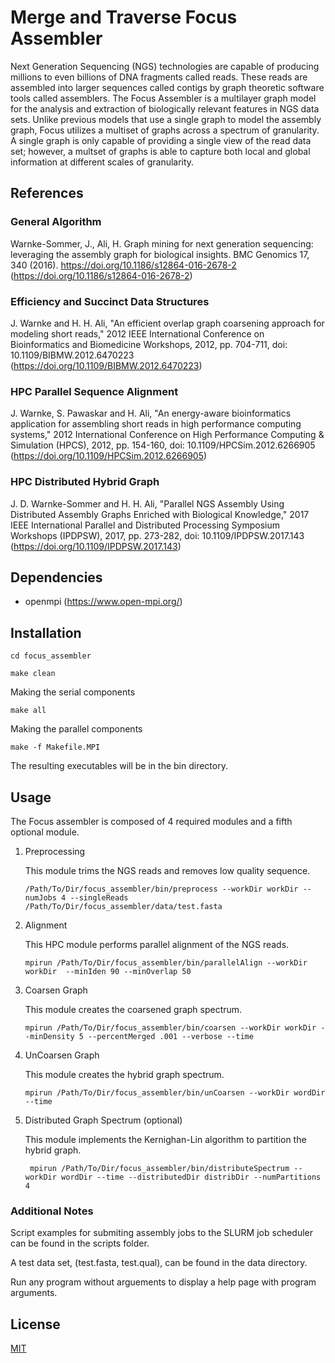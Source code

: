 # Merge and Traverse Focus Assembler

Next Generation Sequencing (NGS) technologies are capable of producing millions to even billions of DNA fragments called reads. These reads are assembled into larger sequences called contigs by graph theoretic software tools called assemblers. The Focus Assembler is a multilayer graph model for the analysis and extraction of biologically relevant features in NGS data sets. Unlike previous models that use a single graph to model the assembly graph, Focus utilizes a multiset of graphs across a spectrum of granularity. A single graph is only capable of providing a single view of the read data set; however, a multset of graphs is able to capture both local and global information at different scales of granularity. 

## References
### General Algorithm

Warnke-Sommer, J., Ali, H. Graph mining for next generation sequencing: leveraging the assembly graph for biological insights. BMC Genomics 17, 340 (2016). https://doi.org/10.1186/s12864-016-2678-2 (https://doi.org/10.1186/s12864-016-2678-2)

### Efficiency and Succinct Data Structures

J. Warnke and H. H. Ali, "An efficient overlap graph coarsening approach for modeling short reads," 2012 IEEE International Conference on Bioinformatics and Biomedicine Workshops, 2012, pp. 704-711, doi: 10.1109/BIBMW.2012.6470223 (https://doi.org/10.1109/BIBMW.2012.6470223)

### HPC Parallel Sequence Alignment 

J. Warnke, S. Pawaskar and H. Ali, "An energy-aware bioinformatics application for assembling short reads in high performance computing systems," 2012 International Conference on High Performance Computing & Simulation (HPCS), 2012, pp. 154-160, doi: 10.1109/HPCSim.2012.6266905 (https://doi.org/10.1109/HPCSim.2012.6266905)

### HPC Distributed Hybrid Graph 

J. D. Warnke-Sommer and H. H. Ali, "Parallel NGS Assembly Using Distributed Assembly Graphs Enriched with Biological Knowledge," 2017 IEEE International Parallel and Distributed Processing Symposium Workshops (IPDPSW), 2017, pp. 273-282, doi: 10.1109/IPDPSW.2017.143 (https://doi.org/10.1109/IPDPSW.2017.143)

## Dependencies 

* openmpi (https://www.open-mpi.org/)

## Installation

``` cd focus_assembler ```

``` make clean ```

Making the serial components 

``` make all ```

Making the parallel components

``` make -f Makefile.MPI ```
	
The resulting executables will be in the bin directory.

## Usage

The Focus assembler is composed of 4 required modules and a fifth optional module. 

1. Preprocessing 

	This module trims the NGS reads and removes low quality sequence.

	```/Path/To/Dir/focus_assembler/bin/preprocess --workDir workDir --numJobs 4 --singleReads /Path/To/Dir/focus_assembler/data/test.fasta``` 

2. Alignment 

	This HPC module performs parallel alignment of the NGS reads. 

	``` mpirun /Path/To/Dir/focus_assembler/bin/parallelAlign --workDir workDir  --minIden 90 --minOverlap 50 ```

3. Coarsen Graph

	This module creates the coarsened graph spectrum.

	``` mpirun /Path/To/Dir/focus_assembler/bin/coarsen --workDir workDir --minDensity 5 --percentMerged .001 --verbose --time ```

4. UnCoarsen Graph 

	This module creates the hybrid graph spectrum.

	``` mpirun /Path/To/Dir/focus_assembler/bin/unCoarsen --workDir wordDir --time ```
 
5. Distributed Graph Spectrum (optional)

	This module implements the Kernighan-Lin algorithm to partition the hybrid graph. 

	``` mpirun /Path/To/Dir/focus_assembler/bin/distributeSpectrum --workDir wordDir --time --distributedDir distribDir --numPartitions 4```


### Additional Notes
Script examples for submiting assembly jobs to the SLURM job scheduler can be found in the scripts folder. 

A test data set, (test.fasta, test.qual), can be found in the data directory.

Run any program without arguements to display a help page with program arguments.

## License

[MIT](https://choosealicense.com/licenses/mit/)
